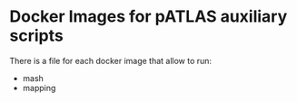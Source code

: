 # Docker Images for pATLAS auxiliary scripts

There is a file for each docker image that allow to run:

* mash
* mapping